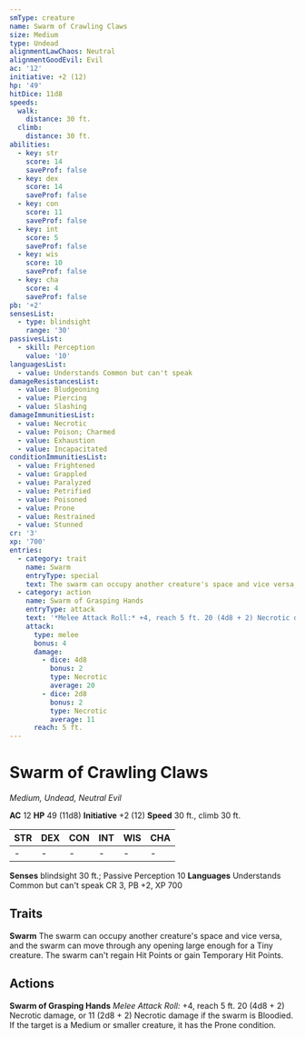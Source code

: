 ```yaml
---
smType: creature
name: Swarm of Crawling Claws
size: Medium
type: Undead
alignmentLawChaos: Neutral
alignmentGoodEvil: Evil
ac: '12'
initiative: +2 (12)
hp: '49'
hitDice: 11d8
speeds:
  walk:
    distance: 30 ft.
  climb:
    distance: 30 ft.
abilities:
  - key: str
    score: 14
    saveProf: false
  - key: dex
    score: 14
    saveProf: false
  - key: con
    score: 11
    saveProf: false
  - key: int
    score: 5
    saveProf: false
  - key: wis
    score: 10
    saveProf: false
  - key: cha
    score: 4
    saveProf: false
pb: '+2'
sensesList:
  - type: blindsight
    range: '30'
passivesList:
  - skill: Perception
    value: '10'
languagesList:
  - value: Understands Common but can't speak
damageResistancesList:
  - value: Bludgeoning
  - value: Piercing
  - value: Slashing
damageImmunitiesList:
  - value: Necrotic
  - value: Poison; Charmed
  - value: Exhaustion
  - value: Incapacitated
conditionImmunitiesList:
  - value: Frightened
  - value: Grappled
  - value: Paralyzed
  - value: Petrified
  - value: Poisoned
  - value: Prone
  - value: Restrained
  - value: Stunned
cr: '3'
xp: '700'
entries:
  - category: trait
    name: Swarm
    entryType: special
    text: The swarm can occupy another creature's space and vice versa, and the swarm can move through any opening large enough for a Tiny creature. The swarm can't regain Hit Points or gain Temporary Hit Points.
  - category: action
    name: Swarm of Grasping Hands
    entryType: attack
    text: '*Melee Attack Roll:* +4, reach 5 ft. 20 (4d8 + 2) Necrotic damage, or 11 (2d8 + 2) Necrotic damage if the swarm is Bloodied. If the target is a Medium or smaller creature, it has the Prone condition.'
    attack:
      type: melee
      bonus: 4
      damage:
        - dice: 4d8
          bonus: 2
          type: Necrotic
          average: 20
        - dice: 2d8
          bonus: 2
          type: Necrotic
          average: 11
      reach: 5 ft.
---
```


# Swarm of Crawling Claws
*Medium, Undead, Neutral Evil*

**AC** 12
**HP** 49 (11d8)
**Initiative** +2 (12)
**Speed** 30 ft., climb 30 ft.

| STR | DEX | CON | INT | WIS | CHA |
| --- | --- | --- | --- | --- | --- |
| - | - | - | - | - | - |

**Senses** blindsight 30 ft.; Passive Perception 10
**Languages** Understands Common but can't speak
CR 3, PB +2, XP 700

## Traits

**Swarm**
The swarm can occupy another creature's space and vice versa, and the swarm can move through any opening large enough for a Tiny creature. The swarm can't regain Hit Points or gain Temporary Hit Points.

## Actions

**Swarm of Grasping Hands**
*Melee Attack Roll:* +4, reach 5 ft. 20 (4d8 + 2) Necrotic damage, or 11 (2d8 + 2) Necrotic damage if the swarm is Bloodied. If the target is a Medium or smaller creature, it has the Prone condition.
